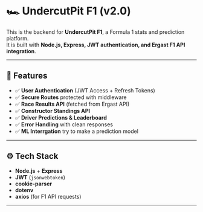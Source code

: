 # 🏎️ UndercutPit F1  (v2.0)

This is the backend for **UndercutPit F1**, a Formula 1 stats and prediction platform.  
It is built with **Node.js, Express, JWT authentication, and Ergast F1 API integration**.

---

## 📌 Features

- ✅ **User Authentication** (JWT Access + Refresh Tokens)
- ✅ **Secure Routes** protected with middleware
- ✅ **Race Results API** (fetched from Ergast API)
- ✅ **Constructor Standings API**
- ✅ **Driver Predictions & Leaderboard** 
- ✅ **Error Handling** with clean responses
- ✅ **ML Interrgation** try to make a prediction model

---

## ⚙️ Tech Stack

- **Node.js** + **Express**
- **JWT** (`jsonwebtoken`)
- **cookie-parser**
- **dotenv**
- **axios** (for F1 API requests)

---
